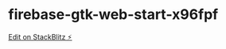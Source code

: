 # firebase-gtk-web-start-x96fpf

[Edit on StackBlitz ⚡️](https://stackblitz.com/edit/firebase-gtk-web-start-x96fpf)